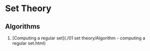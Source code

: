 # Set Theory

## Algorithms

1. [Computing a regular set](./01 set theory/Algorithm - computing a regular set.html)